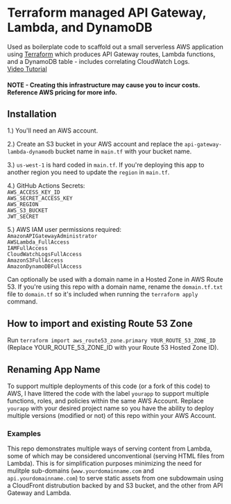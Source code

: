 # Terraform managed API Gateway, Lambda, and DynamoDB

Used as boilerplate code to scaffold out a small serverless AWS application using [Terraform](https://www.terraform.io) which produces API Gateway routes, Lambda functions, and a DynamoDB table - includes correlating CloudWatch Logs.  
[Video Tutorial](https://www.youtube.com/watch?v=Ow0yM4Ebh6k)

#### NOTE - Creating this infrastructure may cause you to incur costs. Reference AWS pricing for more info.

## Installation

1.) You'll need an AWS account.

2.) Create an S3 bucket in your AWS account and replace the `api-gateway-lambda-dynamodb` bucket name in `main.tf` with your bucket name.

3.) `us-west-1` is hard coded in `main.tf`. If you're deploying this app to another region you need to update the `region` in `main.tf`.

4.) GitHub Actions Secrets:  
`AWS_ACCESS_KEY_ID`  
`AWS_SECRET_ACCESS_KEY`  
`AWS_REGION`  
`AWS_S3_BUCKET`  
`JWT_SECRET`

5.) AWS IAM user permissions required:  
`AmazonAPIGatewayAdministrator`  
`AWSLambda_FullAccess`  
`IAMFullAccess`  
`CloudWatchLogsFullAccess`  
`AmazonS3FullAccess`  
`AmazonDynamoDBFullAccess`

Can optionally be used with a domain name in a Hosted Zone in AWS Route 53. If you're using this repo with a domain name, rename the `domain.tf.txt` file to `domain.tf` so it's included when running the `terraform apply` command.

## How to import and existing Route 53 Zone

Run `terraform import aws_route53_zone.primary YOUR_ROUTE_53_ZONE_ID` (Replace YOUR_ROUTE_53_ZONE_ID with your Route 53 Hosted Zone ID).

## Renaming App Name

To support multiple deployments of this code (or a fork of this code) to AWS, I have littered the code with the label `yourapp` to support multiple functions, roles, and policies within the same AWS Account. Replace `yourapp` with your desired project name so you have the ability to deploy multiple versions (modified or not) of this repo within your AWS Account.

### Examples

This repo demonstrates multiple ways of serving content from Lambda, some of which may be considered unconventional (serving HTML files from Lambda). This is for simplification purposes minimizing the need for mulitple sub-domains (`www.yourdomainname.com` and `api.yourdomainname.com`) to serve static assets from one subdowmain using a CloudFront distrubution backed by and S3 bucket, and the other from API Gateway and Lambda.
